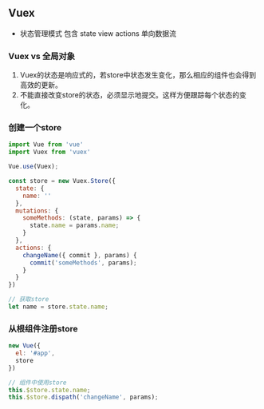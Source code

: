 ## Vuex

* 状态管理模式 包含 state view actions 单向数据流

### Vuex vs 全局对象

1. Vuex的状态是响应式的，若store中状态发生变化，那么相应的组件也会得到高效的更新。
2. 不能直接改变store的状态，必须显示地提交。这样方便跟踪每个状态的变化。

### 创建一个store

```js
import Vue from 'vue'
import Vuex from 'vuex'

Vue.use(Vuex);

const store = new Vuex.Store({
  state: {
    name: ''
  },
  mutations: {
    someMethods: (state, params) => {
      state.name = params.name;
    }
  },
  actions: {
    changeName({ commit }, params) {
      commit('someMethods', params);
    }
  }
})

// 获取store
let name = store.state.name;
```

### 从根组件注册store

```js
new Vue({
  el: '#app',
  store
})

// 组件中使用store
this.$store.state.name;
this.$store.dispath('changeName', params);
```
